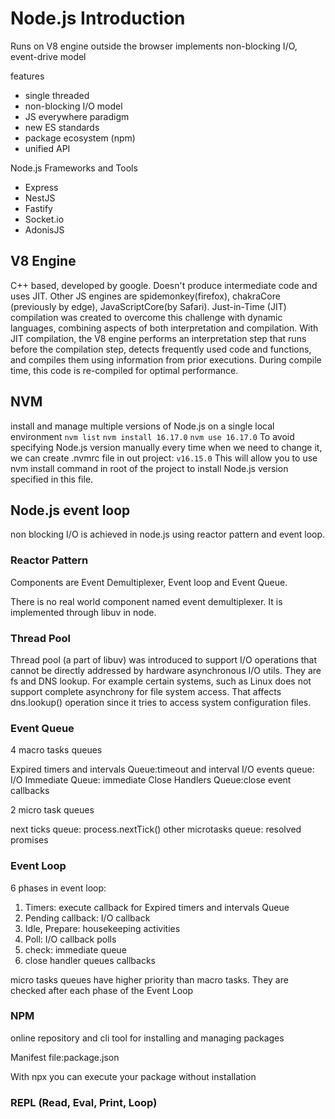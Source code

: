 # Node.js Introduction

Runs on V8 engine outside the browser
implements non-blocking I/O, event-drive model

features

- single threaded
- non-blocking I/O model
- JS everywhere paradigm
- new ES standards
- package ecosystem (npm)
- unified API

Node.js Frameworks and Tools

- Express
- NestJS
- Fastify
- Socket.io
- AdonisJS

## V8 Engine

C++ based, developed by google. Doesn't produce intermediate code and uses JIT. Other JS engines are spidemonkey(firefox), chakraCore (previously by edge), JavaScriptCore(by Safari). Just-in-Time (JIT) compilation was created to overcome this challenge with dynamic languages, combining aspects of both interpretation and compilation. With JIT compilation, the V8 engine performs an interpretation step that runs before the compilation step, detects frequently used code and functions, and compiles them using information from prior executions. During compile time, this code is re-compiled for optimal performance.

## NVM

install and manage multiple versions of Node.js on a single local environment
`nvm list`
`nvm install 16.17.0`
`nvm use 16.17.0`
To avoid specifying Node.js version manually every time when we need to change it, we can create .nvmrc file in out project:
`v16.15.0`
This will allow you to use nvm install command in root of the project to install Node.js version specified in this file.

## Node.js event loop

non blocking I/O is achieved in node.js using reactor pattern and event loop.

### Reactor Pattern

Components are Event Demultiplexer, Event loop and Event Queue.

There is no real world component named event demultiplexer. It is implemented through libuv in node.

### Thread Pool

Thread pool (a part of libuv) was introduced to support I/O operations that cannot be directly addressed by hardware asynchronous I/O utils. They are fs and DNS lookup. For example certain systems, such as Linux does not support complete asynchrony for file system access. That affects dns.lookup() operation since it tries to access system configuration files.

### Event Queue

4 macro tasks queues

Expired timers and intervals Queue:timeout and interval
I/O events queue: I/O
Immediate Queue: immediate
Close Handlers Queue:close event callbacks

2 micro task queues

next ticks queue: process.nextTick()
other microtasks queue: resolved promises

### Event Loop

6 phases in event loop:

1. Timers: execute callback for Expired timers and intervals Queue
2. Pending callback: I/O callback
3. Idle, Prepare: housekeeping activities
4. Poll: I/O callback polls
5. check: immediate queue
6. close handler queues callbacks

micro tasks queues have higher priority than macro tasks. They are checked after each phase of the Event Loop

### NPM

online repository and cli tool for installing and managing packages

Manifest file:package.json

With npx you can execute your package without installation

### REPL (Read, Eval, Print, Loop)
